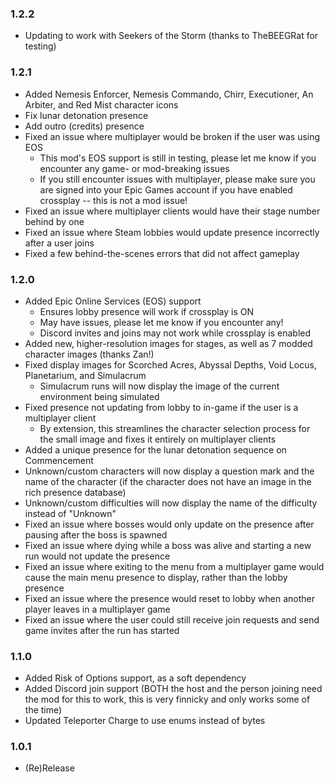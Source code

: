 ### 1.2.2 ###
- Updating to work with Seekers of the Storm (thanks to TheBEEGRat for testing)

### 1.2.1 ###
- Added Nemesis Enforcer, Nemesis Commando, Chirr, Executioner, An Arbiter, and Red Mist character icons
- Fix lunar detonation presence
- Add outro (credits) presence
- Fixed an issue where multiplayer would be broken if the user was using EOS
  - This mod's EOS support is still in testing, please let me know if you encounter any game- or mod-breaking issues
  - If you still encounter issues with multiplayer, please make sure you are signed into your Epic Games account if you have enabled crossplay -- this is not a mod issue!
- Fixed an issue where multiplayer clients would have their stage number behind by one
- Fixed an issue where Steam lobbies would update presence incorrectly after a user joins
- Fixed a few behind-the-scenes errors that did not affect gameplay

### 1.2.0 ###
- Added Epic Online Services (EOS) support
  - Ensures lobby presence will work if crossplay is ON
  - May have issues, please let me know if you encounter any!
  - Discord invites and joins may not work while crossplay is enabled
- Added new, higher-resolution images for stages, as well as 7 modded character images (thanks Zan!)
- Fixed display images for Scorched Acres, Abyssal Depths, Void Locus, Planetarium, and Simulacrum
  - Simulacrum runs will now display the image of the current environment being simulated
- Fixed presence not updating from lobby to in-game if the user is a multiplayer client
  - By extension, this streamlines the character selection process for the small image and fixes it entirely on multiplayer clients
- Added a unique presence for the lunar detonation sequence on Commencement
- Unknown/custom characters will now display a question mark and the name of the character (if the character does not have an image in the rich presence database)
- Unknown/custom difficulties will now display the name of the difficulty instead of "Unknown"
- Fixed an issue where bosses would only update on the presence after pausing after the boss is spawned
- Fixed an issue where dying while a boss was alive and starting a new run would not update the presence
- Fixed an issue where exiting to the menu from a multiplayer game would cause the main menu presence to display, rather than the lobby presence
- Fixed an issue where the presence would reset to lobby when another player leaves in a multiplayer game
- Fixed an issue where the user could still receive join requests and send game invites after the run has started

### 1.1.0 ###
- Added Risk of Options support, as a soft dependency
- Added Discord join support (BOTH the host and the person joining need the mod for this to work, this is very finnicky and only works some of the time)
- Updated Teleporter Charge to use enums instead of bytes

### 1.0.1 ###
- (Re)Release